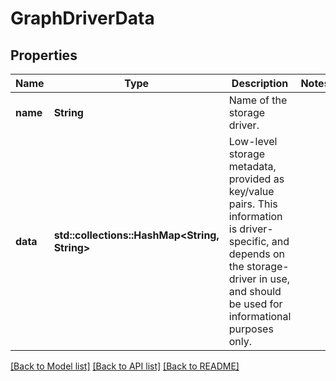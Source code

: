 # GraphDriverData

## Properties

Name | Type | Description | Notes
------------ | ------------- | ------------- | -------------
**name** | **String** | Name of the storage driver. | 
**data** | **std::collections::HashMap<String, String>** | Low-level storage metadata, provided as key/value pairs.  This information is driver-specific, and depends on the storage-driver in use, and should be used for informational purposes only.  | 

[[Back to Model list]](../README.md#documentation-for-models) [[Back to API list]](../README.md#documentation-for-api-endpoints) [[Back to README]](../README.md)


